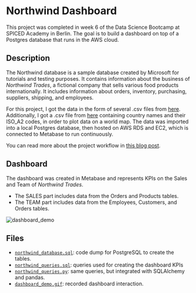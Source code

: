 # Northwind Dashboard
This project was completed in week 6 of the Data Science Bootcamp at SPICED Academy in Berlin. The goal is to build a dashboard on top of a Postgres database that runs in the AWS cloud.

## Description
The Northwind database is a sample database created by Microsoft for tutorials and testing purposes. It contains information about the business of *Northwind Trades*, a fictional company that sells various food products internationally. It includes information about orders, inventory, purchasing, suppliers, shipping, and employees. 

For this project, I got the data in the form of several .csv files from [here](https://github.com/pawlodkowski/northwind_data_clean). Additionally, I got a .csv file from [here](https://datahub.io/core/country-list) containing country names and their ISO_A2 codes, in order to plot data on a world map. The data was imported into a local Postgres database, then hosted on AWS RDS and EC2, which is connected to Metabase to run continuously. 

You can read more about the project workflow in [this blog post](https://lorenaciutacu.com/2020/11/06/week-6-datasciencebootcamp/).

## Dashboard
The dashboard was created in Metabase and represents KPIs on the Sales and Team of *Northwind Trades*. 
- The SALES part includes data from the Orders and Products tables.
- The TEAM part includes data from the Employees, Customers, and Orders tables.

![dashboard_demo](https://github.com/spicedacademy/stochastic-sage-student-code/blob/lorena/week_6/dashboard_demo.gif)

## Files
- [`northwind_database.sql`](https://github.com/lorenanda/northwind-dashboard/blob/main/northwind_database.sql): code dump for PostgreSQL to create the tables.
- [`northwind_queries.sql`](https://github.com/lorenanda/northwind-dashboard/blob/main/northwind_queries.sql): queries used for creating the dashboard KPIs
- [`northwind_queries.py`](https://github.com/lorenanda/northwind-dashboard/blob/main/northwind_queries.py): same queries, but integrated with SQLAlchemy and pandas.
- [`dashboard_demo.gif`](https://github.com/spicedacademy/stochastic-sage-student-code/blob/lorena/week_6/dashboard_demo.gif): recorded dashboard interaction.
